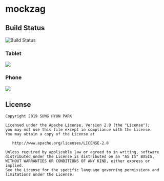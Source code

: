 # mockzag


## Build Status
![Build Status](https://app.bitrise.io/app/c9215d92b7adf50c/status.svg?token=gq6FTSgGMFnQyXXpKPoxGA)



### Tablet
<img src="https://github.com/ykc415/zigzag_challenge/blob/master/art/1.png" />

### Phone

<img src="https://github.com/ykc415/zigzag_challenge/blob/master/art/2.png" />



License
-------

    Copyright 2019 SUNG HYUN PARK
    
    Licensed under the Apache License, Version 2.0 (the "License");
    you may not use this file except in compliance with the License.
    You may obtain a copy of the License at
    
       http://www.apache.org/licenses/LICENSE-2.0
    
    Unless required by applicable law or agreed to in writing, software
    distributed under the License is distributed on an "AS IS" BASIS,
    WITHOUT WARRANTIES OR CONDITIONS OF ANY KIND, either express or implied.
    See the License for the specific language governing permissions and
    limitations under the License.

